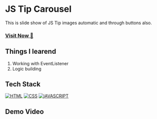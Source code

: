 # JS Tip Carousel
This is slide show of JS Tip images automatic and through buttons also.

### <a href="https://jstipcarousel.netlify.app/" target="_blank">**Visit Now 🚀**</a>


## Things I learend
1. Working with EventListener
2. Logic building


## Tech Stack
[![HTML](https://img.shields.io/badge/HTML5-E34F26?style=for-the-badge&logo=html5&logoColor=white)](https://www.w3schools.com/html/)
[![CSS](https://img.shields.io/badge/CSS3-1572B6?style=for-the-badge&logo=css3&logoColor=white)](https://www.w3schools.com/css/)
[![jAVASCRIPT](https://img.shields.io/badge/JavaScript-323330?style=for-the-badge&logo=javascript&logoColor=F7DF1E)](https://developer.mozilla.org/en-US/docs/Web/JavaScript)



## Demo Video





